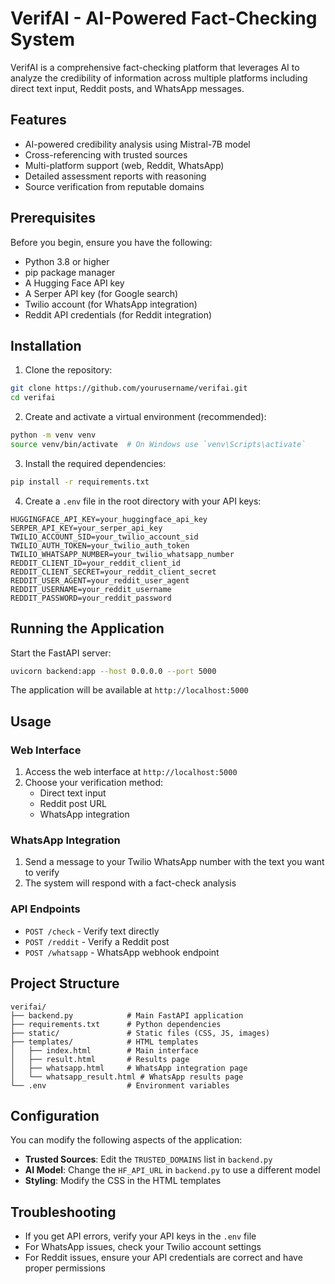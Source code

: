 # VerifAI - AI-Powered Fact-Checking System

VerifAI is a comprehensive fact-checking platform that leverages AI to analyze the credibility of information across multiple platforms including direct text input, Reddit posts, and WhatsApp messages.

## Features

- AI-powered credibility analysis using Mistral-7B model
- Cross-referencing with trusted sources
- Multi-platform support (web, Reddit, WhatsApp)
- Detailed assessment reports with reasoning
- Source verification from reputable domains

## Prerequisites

Before you begin, ensure you have the following:

- Python 3.8 or higher
- pip package manager
- A Hugging Face API key
- A Serper API key (for Google search)
- Twilio account (for WhatsApp integration)
- Reddit API credentials (for Reddit integration)

## Installation

1. Clone the repository:

```bash
git clone https://github.com/yourusername/verifai.git
cd verifai
```

2. Create and activate a virtual environment (recommended):

```bash
python -m venv venv
source venv/bin/activate  # On Windows use `venv\Scripts\activate`
```

3. Install the required dependencies:

```bash
pip install -r requirements.txt
```

4. Create a `.env` file in the root directory with your API keys:

```env
HUGGINGFACE_API_KEY=your_huggingface_api_key
SERPER_API_KEY=your_serper_api_key
TWILIO_ACCOUNT_SID=your_twilio_account_sid
TWILIO_AUTH_TOKEN=your_twilio_auth_token
TWILIO_WHATSAPP_NUMBER=your_twilio_whatsapp_number
REDDIT_CLIENT_ID=your_reddit_client_id
REDDIT_CLIENT_SECRET=your_reddit_client_secret
REDDIT_USER_AGENT=your_reddit_user_agent
REDDIT_USERNAME=your_reddit_username
REDDIT_PASSWORD=your_reddit_password
```

## Running the Application

Start the FastAPI server:

```bash
uvicorn backend:app --host 0.0.0.0 --port 5000
```

The application will be available at `http://localhost:5000`

## Usage

### Web Interface
1. Access the web interface at `http://localhost:5000`
2. Choose your verification method:
   - Direct text input
   - Reddit post URL
   - WhatsApp integration

### WhatsApp Integration
1. Send a message to your Twilio WhatsApp number with the text you want to verify
2. The system will respond with a fact-check analysis

### API Endpoints
- `POST /check` - Verify text directly
- `POST /reddit` - Verify a Reddit post
- `POST /whatsapp` - WhatsApp webhook endpoint

## Project Structure

```
verifai/
├── backend.py            # Main FastAPI application
├── requirements.txt      # Python dependencies
├── static/               # Static files (CSS, JS, images)
├── templates/            # HTML templates
│   ├── index.html        # Main interface
│   ├── result.html       # Results page
│   ├── whatsapp.html     # WhatsApp integration page
│   └── whatsapp_result.html # WhatsApp results page
└── .env                  # Environment variables
```

## Configuration

You can modify the following aspects of the application:

- **Trusted Sources**: Edit the `TRUSTED_DOMAINS` list in `backend.py`
- **AI Model**: Change the `HF_API_URL` in `backend.py` to use a different model
- **Styling**: Modify the CSS in the HTML templates

## Troubleshooting

- If you get API errors, verify your API keys in the `.env` file
- For WhatsApp issues, check your Twilio account settings
- For Reddit issues, ensure your API credentials are correct and have proper permissions
